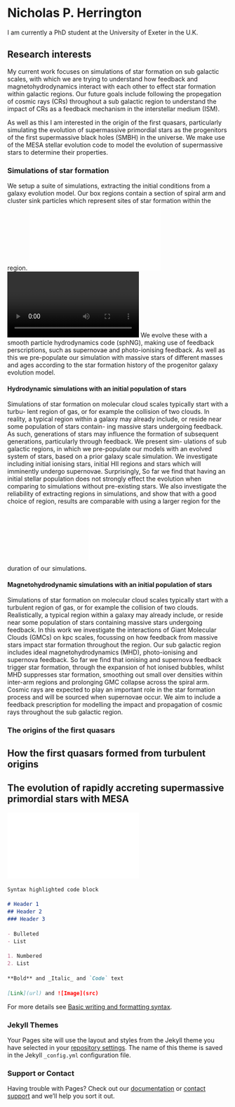 # Nicholas P. Herrington
I am currently a PhD student at the University of Exeter in the U.K.

## Research interests
My current work focuses on simulations of star formation on sub galactic scales, with which we are trying to understand how feedback and magnetohydrodynamics interact with each other to effect star formation within galactic regions. Our future goals include following the propegation of cosmic rays (CRs) throughout a sub galactic region to understand the impact of CRs as a feedback mechanism in the interstellar medium (ISM).

As well as this I am interested in the origin of the first quasars, particularly simulating the evolution of supermassive primordial stars as the progenitors of the first supermassive black holes (SMBH) in the universe. We make use of the MESA stellar evolution code to model the evolution of supermassive stars to determine their properties.  
### Simulations of star formation
We setup a suite of simulations, extracting the initial conditions from a galaxy evolution model. Our box regions contain a section of spiral arm and cluster sink particles which represent sites of star formation within the region.
![Image](f1.pdf)
![Video](mhd2_modB.mp4)
We evolve these with a smooth particle hydrodynamics code (sphNG), making use of feedback perscriptions, such as supernovae and photo-ionising feedback. As well as this we pre-populate our simulation with massive stars of different masses and ages according to the star formation history of the progenitor galaxy evolution model.
#### Hydrodynamic simulations with an initial population of stars 
Simulations of star formation on molecular cloud scales typically start with a turbu-
lent region of gas, or for example the collision of two clouds. In reality, a typical region
within a galaxy may already include, or reside near some population of stars contain-
ing massive stars undergoing feedback. As such, generations of stars may influence the
formation of subsequent generations, particularly through feedback. We present sim-
ulations of sub galactic regions, in which we pre-populate our models with an evolved
system of stars, based on a prior galaxy scale simulation. We investigate including initial
ionising stars, initial HII regions and stars which will imminently undergo supernovae.
Surprisingly, So far we find that having an initial stellar population does not strongly
effect the evolution when comparing to simulations without pre-existing stars. We also
investigate the reliability of extracting regions in simulations, and show that with a good
choice of region, results are comparable with using a larger region for the duration of
our simulations.
![Image](f4.pdf)
#### Magnetohydrodynamic simulations with an initial population of stars 
Simulations of star formation on molecular cloud scales typically start with a turbulent region of gas, or for example the collision of two clouds. Realistically, a typical region within a galaxy may already include, or reside near some population of stars containing massive stars undergoing feedback. In this work we investigate the interactions of Giant Molecular Clouds (GMCs) on kpc scales, focussing on how feedback from massive stars impact star formation throughout the region. Our sub galactic region includes ideal magnetohydrodynamics (MHD), photo-ionising and supernova feedback. So far we find that ionising and supernova feedback trigger star formation, through the expansion of hot ionised bubbles, whilst MHD suppresses star formation, smoothing out small over densities within inter-arm regions and prolonging GMC collapse across the spiral arm. Cosmic rays are expected to play an important role in the star formation process and will be sourced when supernovae occur. We aim to include a feedback prescription for modelling the impact and propagation of cosmic rays throughout the sub galactic region.
### The origins of the first quasars
## How the first quasars formed from turbulent origins 

## The evolution of rapidly accreting supermassive primordial stars with MESA
![Image](HR_all_models_new.pdf)

```markdown
Syntax highlighted code block

# Header 1
## Header 2
### Header 3

- Bulleted
- List

1. Numbered
2. List

**Bold** and _Italic_ and `Code` text

[Link](url) and ![Image](src)
```

For more details see [Basic writing and formatting syntax](https://docs.github.com/en/github/writing-on-github/getting-started-with-writing-and-formatting-on-github/basic-writing-and-formatting-syntax).

### Jekyll Themes

Your Pages site will use the layout and styles from the Jekyll theme you have selected in your [repository settings](https://github.com/npherrington/npherrington.github.io/settings/pages). The name of this theme is saved in the Jekyll `_config.yml` configuration file.

### Support or Contact

Having trouble with Pages? Check out our [documentation](https://docs.github.com/categories/github-pages-basics/) or [contact support](https://support.github.com/contact) and we’ll help you sort it out.

